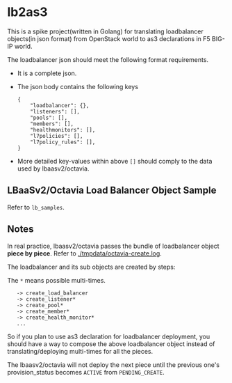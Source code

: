 # lb2as3

This is a spike project(written in Golang) for translating loadbalancer objects(in json format) from OpenStack world to as3 declarations in F5 BIG-IP world.

The loadbalancer json should meet the following format requirements.

* It is a complete json.
* The json body contains the following keys
    ```
    {
        "loadbalancer": {},
        "listeners": [],
        "pools": [],
        "members": [],
        "healthmonitors": [],
        "l7policies": [],
        "l7policy_rules": [],
    }
    ```

* More detailed key-values within above `[]` should comply to the data used by lbaasv2/octavia.

## LBaaSv2/Octavia Load Balancer Object Sample

Refer to `lb_samples`.

## Notes

In real practice, lbaasv2/octavia passes the bundle of loadbalancer object **piece by piece**. Refer to [./tmpdata/octavia-create.log](./tmpdata/octavia-create.log).

The loadbalancer and its sub objects are created by steps: 

The `*` means possible multi-times.
```
   -> create_load_balancer 
   -> create_listener* 
   -> create_pool* 
   -> create_member* 
   -> create_health_monitor*
   ...
```

So if you plan to use as3 declaration for loadbalancer deployment, you should have a way to compose the above loadbalancer object instead of translating/deploying multi-times for all the pieces.

The lbaasv2/octavia will not deploy the next piece until the previous one's provision_status becomes `ACTIVE` from `PENDING_CREATE`.